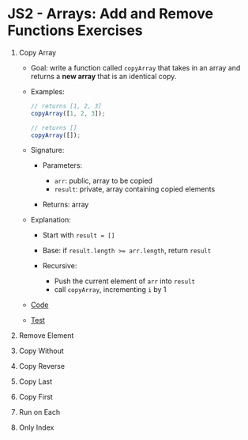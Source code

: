 # JS2 - Arrays: Add and Remove Functions Exercises

1.  Copy Array

    - Goal: write a function called `copyArray` that takes in an array and returns a **new array** that is an identical copy.
    - Examples:

      ```js
      // returns [1, 2, 3]
      copyArray([1, 2, 3]);

      // returns []
      copyArray([]);
      ```

    - Signature:

      - Parameters:

        - `arr`: public, array to be copied
        - `result`: private, array containing copied elements

      - Returns: array

    - Explanation:

      - Start with `result = []`
      - Base: if `result.length >= arr.length`, return `result`
      - Recursive:

        - Push the current element of `arr` into `result`
        - call `copyArray`, incrementing `i` by 1

    - [Code](copy-array.js)
    - [Test](copy-array.test.js)

2.  Remove Element
3.  Copy Without
4.  Copy Reverse
5.  Copy Last
6.  Copy First
7.  Run on Each
8.  Only Index

